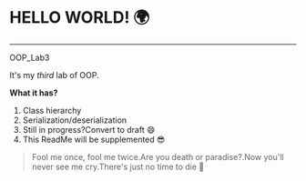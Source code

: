 # HELLO WORLD! :earth_africa:
**********
OOP_Lab3 

It's my *third* lab of OOP.

**What it has?**

1. Class hierarchy
2. Serialization/deserialization
3. Still in progress?Convert to draft :smile:
4. This ReadMe will be supplemented :sunglasses:

>Fool me once, fool me twice.Are you death or paradise?.Now you'll never see me cry.There's just no time to die :microphone: